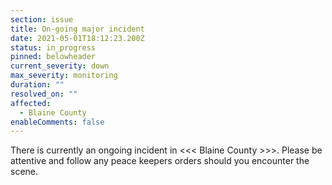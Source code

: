 ```yaml
---
section: issue
title: On-going major incident
date: 2021-05-01T18:12:23.200Z
status: in_progress
pinned: belowheader
current_severity: down
max_severity: monitoring
duration: ""
resolved_on: ""
affected:
  - Blaine County
enableComments: false
---
```

<!--StartFragment-->

There is currently an ongoing incident in <<< Blaine County >>>. Please be attentive and follow any peace keepers orders should you encounter the scene.

<!--EndFragment-->